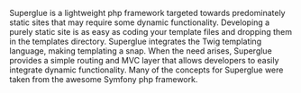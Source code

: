 Superglue is a lightweight php framework targeted towards predominately static sites that may require 
some dynamic functionality. Developing a purely static site is as easy as coding your template files 
and dropping them in the templates directory. Superglue integrates the Twig templating language, making 
templating a snap. When the need arises, Superglue provides a simple routing and MVC layer that allows 
developers to easily integrate dynamic functionality. Many of the concepts for Superglue were taken from 
the awesome Symfony php framework.